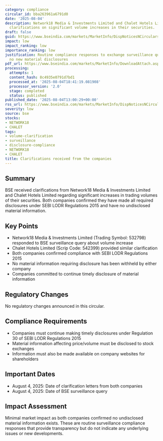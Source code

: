 ```yaml
---
category: compliance
circular_id: bba263961a6791d0
date: '2025-08-04'
description: Network18 Media & Investments Limited and Chalet Hotels Limited provide
  clarifications on significant volume increases in their securities.
draft: false
guid: https://www.bseindia.com/markets/MarketInfo/DispNoticesNCirculars.aspx?Noticeid={2A4944EE-1A5E-427F-9052-A7E120818855}&noticeno=20250804-37&dt=08/04/2025&icount=37&totcount=60&flag=0
impact: low
impact_ranking: low
importance_ranking: low
justification: Routine compliance responses to exchange surveillance queries with
  no new material disclosures
pdf_url: https://www.bseindia.com/markets/MarketInfo/DownloadAttach.aspx?id=20250804-37&attachedId=afade84b-b580-4b8e-be66-4cee1a14db2b
processing:
  attempts: 1
  content_hash: 8c4935e0791d7bd1
  processed_at: '2025-08-04T18:41:19.081908'
  processor_version: '2.0'
  stage: completed
  status: published
published_date: '2025-08-04T13:00:29+00:00'
rss_url: https://www.bseindia.com/markets/MarketInfo/DispNoticesNCirculars.aspx?Noticeid={2A4944EE-1A5E-427F-9052-A7E120818855}&noticeno=20250804-37&dt=08/04/2025&icount=37&totcount=60&flag=0
severity: low
source: bse
stocks:
- NETWORK18
- CHALET
tags:
- volume-clarification
- surveillance
- disclosure-compliance
- NETWORK18
- CHALET
title: Clarifications received from the companies
---
```


## Summary

BSE received clarifications from Network18 Media & Investments Limited and Chalet Hotels Limited regarding significant increases in trading volumes of their securities. Both companies confirmed they have made all required disclosures under SEBI LODR Regulations 2015 and have no undisclosed material information.

## Key Points

- Network18 Media & Investments Limited (Trading Symbol: 532798) responded to BSE surveillance query about volume increase
- Chalet Hotels Limited (Scrip Code: 542399) provided similar clarification
- Both companies confirmed compliance with SEBI LODR Regulations 2015
- No material information requiring disclosure has been withheld by either company
- Companies committed to continue timely disclosure of material information

## Regulatory Changes

No regulatory changes announced in this circular.

## Compliance Requirements

- Companies must continue making timely disclosures under Regulation 30 of SEBI LODR Regulations 2015
- Material information affecting price/volume must be disclosed to stock exchanges
- Information must also be made available on company websites for shareholders

## Important Dates

- August 4, 2025: Date of clarification letters from both companies
- August 4, 2025: Date of BSE surveillance query

## Impact Assessment

Minimal market impact as both companies confirmed no undisclosed material information exists. These are routine surveillance compliance responses that provide transparency but do not indicate any underlying issues or new developments.